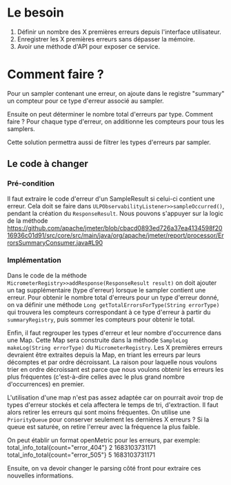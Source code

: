 # Le besoin
1. Définir un nombre des X premières erreurs depuis l'interface utilisateur.
2. Enregistrer les X premières erreurs sans dépasser la mémoire.
3. Avoir une méthode d'API pour exposer ce service.

# Comment faire ?
Pour un sampler contenant une erreur, on ajoute dans le registre "summary" un compteur pour ce type d'erreur associé au sampler.

Ensuite on peut déterminer le nombre total d'erreurs par type. Comment faire ? Pour chaque type d'erreur, on additionne les compteurs pour tous les samplers.

Cette solution permettra aussi de filtrer les types d'erreurs par sampler.
## Le code à changer
### Pré-condition
Il faut extraire le code d'erreur d'un SampleResult si celui-ci contient une erreur. Cela doit se faire dans ``ULPObservabilityListener>>sampleOccurred()``, pendant la création du ``ResponseResult``. Nous pouvons s'appuyer sur la logic de la méthode https://github.com/apache/jmeter/blob/cbacd0893ed726a37ea4134598f2016936c01d91/src/core/src/main/java/org/apache/jmeter/report/processor/ErrorsSummaryConsumer.java#L90
### Implémentation
Dans le code de la méthode ``MicrometerRegistry>>addResponse(ResponseResult result)`` on doit ajouter un tag supplémentaire (type d'erreur) lorsque le sampler contient une erreur.
Pour obtenir le nombre total d'erreurs pour un type d'erreur donné, on va définir une méthode ``Long getTotalErrorsForType(String errorType)`` qui trouvera les compteurs correspondant à ce type d'erreur à partir du ``summaryRegistry``, puis sommer les compteurs pour obtenir le total.

Enfin, il faut regrouper les types d'erreur et leur nombre d'occurrence dans une Map. Cette Map sera construite dans la méthode ``SampleLog makeLog(String errorType)`` du ``MicrometerRegistry``. Les X premières erreurs devraient être extraites depuis la Map, en triant les erreurs par leurs décomptes et par ordre décroissant. La raison pour laquelle nous voulons trier en ordre décroissant est parce que nous voulons obtenir les erreurs les plus fréquentes (c'est-à-dire celles avec le plus grand nombre d'occurrences) en premier.

L'utilisation d'une map n'est pas assez adaptée car on pourrait avoir trop de types d'erreur stockés et cela affectera le temps de tri, d'extraction. Il faut alors retirer les erreurs qui sont moins fréquentes. On utilise une ``PriorityQueue`` pour conserver seulement les dernières X erreurs ? Si la queue est saturée, on retire l'erreur avec la fréquence la plus faible.

On peut établir un format openMetric pour les erreurs, par exemple:
total_info_total{count="error_404"} 2 1683103731171
total_info_total{count="error_505"} 5 1683103731171

Ensuite, on va devoir changer le parsing côté front pour extraire ces nouvelles informations.
